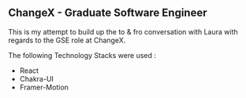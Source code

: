 ## ChangeX - Graduate Software Engineer 

This is my attempt to build up the to & fro conversation with Laura with regards to the GSE role at ChangeX.

The following Technology Stacks were used :
- React
- Chakra-UI
- Framer-Motion

